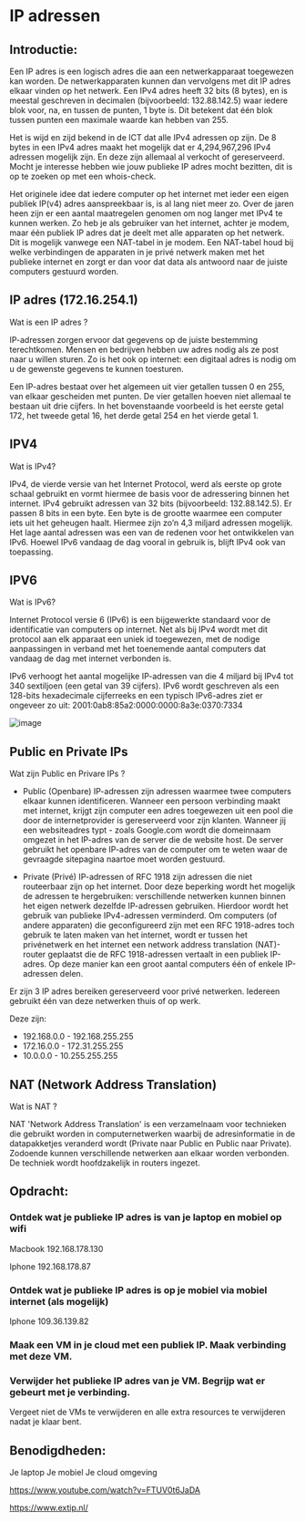 # IP adressen

## Introductie:

Een IP adres is een logisch adres die aan een netwerkapparaat toegewezen kan worden. De netwerkapparaten kunnen dan vervolgens met dit IP adres elkaar vinden op het netwerk.
Een IPv4 adres heeft 32 bits (8 bytes), en is meestal geschreven in decimalen (bijvoorbeeld: 132.88.142.5) waar iedere blok voor, na, en tussen de punten, 1 byte is. Dit betekent dat één blok tussen punten een maximale waarde kan hebben van 255. 

Het is wijd en zijd bekend in de ICT dat alle IPv4 adressen op zijn. De 8 bytes in een IPv4 adres maakt het mogelijk dat er 4,294,967,296 IPv4 adressen mogelijk zijn. En deze zijn allemaal al verkocht of gereserveerd. Mocht je interesse hebben wie jouw publieke IP adres mocht bezitten, dit is op te zoeken op met een whois-check.

Het originele idee dat iedere computer op het internet met ieder een eigen publiek IP(v4) adres aanspreekbaar is, is al lang niet meer zo. Over de jaren heen zijn er een aantal maatregelen genomen om nog langer met IPv4 te kunnen werken. Zo heb je als gebruiker van het internet, achter je modem, maar één publiek IP adres dat je deelt met alle apparaten op het netwerk. Dit is mogelijk vanwege een NAT-tabel in je modem. Een NAT-tabel houd bij welke verbindingen de apparaten in je privé netwerk maken met het publieke internet en zorgt er dan voor dat data als antwoord naar de juiste computers gestuurd worden.

## IP adres (172.16.254.1)

Wat is een IP adres ?

IP-adressen zorgen ervoor dat gegevens op de juiste bestemming terechtkomen. Mensen en bedrijven hebben uw adres nodig als ze post naar u willen sturen. Zo is het ook op internet: een digitaal adres is nodig om u de gewenste gegevens te kunnen toesturen.

Een IP-adres bestaat over het algemeen uit vier getallen tussen 0 en 255, van elkaar gescheiden met punten. De vier getallen hoeven niet allemaal te bestaan uit drie cijfers. In het bovenstaande voorbeeld is het eerste getal 172, het tweede getal 16, het derde getal 254 en het vierde getal 1.

## IPV4

Wat is IPv4?

IPv4, de vierde versie van het Internet Protocol, werd als eerste op grote schaal gebruikt en vormt hiermee de basis voor de adressering binnen het internet. IPv4 gebruikt adressen van 32 bits (bijvoorbeeld: 132.88.142.5). Er passen 8 bits in een byte. Een byte is de grootte waarmee een computer iets uit het geheugen haalt. Hiermee zijn zo’n 4,3 miljard adressen mogelijk. Het lage aantal adressen was een van de redenen voor het ontwikkelen van IPv6. Hoewel IPv6 vandaag de dag vooral in gebruik is, blijft IPv4 ook van toepassing.

## IPV6

Wat is IPv6?

Internet Protocol versie 6 (IPv6) is een bijgewerkte standaard voor de identificatie van computers op internet. Net als bij IPv4 wordt met dit protocol aan elk apparaat een uniek id toegewezen, met de nodige aanpassingen in verband met het toenemende aantal computers dat vandaag de dag met internet verbonden is.

IPv6 verhoogt het aantal mogelijke IP-adressen van die 4 miljard bij IPv4 tot 340 sextiljoen (een getal van 39 cijfers). IPv6 wordt geschreven als een 128-bits hexadecimale cijferreeks en een typisch IPv6-adres ziet er ongeveer zo uit: 2001:0ab8:85a2:0000:0000:8a3e:0370:7334

![image](https://user-images.githubusercontent.com/89514322/146917587-0ffe7442-41a6-4ba6-9eed-53901f0a59f5.png)

## Public en Private IPs

Wat zijn Public en Privare IPs ?

- Public (Openbare) IP-adressen zijn adressen waarmee twee computers elkaar kunnen identificeren. Wanneer een persoon verbinding maakt met internet, krijgt zijn computer een adres toegewezen uit een pool die door de internetprovider is gereserveerd voor zijn klanten. Wanneer jij een websiteadres typt - zoals Google.com  wordt die domeinnaam omgezet in het IP-adres van de server die de website host. De server gebruikt het openbare IP-adres van de computer om te weten waar de gevraagde sitepagina naartoe moet worden gestuurd.

- Private (Privé) IP-adressen of RFC 1918 zijn adressen die niet routeerbaar zijn op het internet. Door deze beperking wordt het mogelijk de adressen te hergebruiken: verschillende netwerken kunnen binnen het eigen netwerk dezelfde IP-adressen gebruiken. Hierdoor wordt het gebruik van publieke IPv4-adressen verminderd. Om computers (of andere apparaten) die geconfigureerd zijn met een RFC 1918-adres toch gebruik te laten maken van het internet, wordt er tussen het privénetwerk en het internet een network address translation (NAT)-router geplaatst die de RFC 1918-adressen vertaalt in een publiek IP-adres. Op deze manier kan een groot aantal computers één of enkele IP-adressen delen.

Er zijn 3 IP adres bereiken gereserveerd voor privé netwerken. Iedereen gebruikt één van deze netwerken thuis of op werk. 

Deze zijn:
- 192.168.0.0 - 192.168.255.255
- 172.16.0.0 - 172.31.255.255
- 10.0.0.0 - 10.255.255.255

## NAT (Network Address Translation)

Wat is NAT ?

NAT 'Network Address Translation' is een verzamelnaam voor technieken die gebruikt worden in computernetwerken waarbij de adresinformatie in de datapakketjes veranderd wordt (Private naar Public en Public naar Private). Zodoende kunnen verschillende netwerken aan elkaar worden verbonden. De techniek wordt hoofdzakelijk in routers ingezet.

## Opdracht:

### Ontdek wat je publieke IP adres is van je laptop en mobiel op wifi 

Macbook 192.168.178.130

Iphone  192.168.178.87

### Ontdek wat je publieke IP adres is op je mobiel via mobiel internet (als mogelijk)

Iphone  109.36.139.82 

### Maak een VM in je cloud met een publiek IP. Maak verbinding met deze VM.

### Verwijder het publieke IP adres van je VM. Begrijp wat er gebeurt met je verbinding.

Vergeet niet de VMs te verwijderen en alle extra resources te verwijderen nadat je klaar bent.

## Benodigdheden:

Je laptop
Je mobiel
Je cloud omgeving

https://www.youtube.com/watch?v=FTUV0t6JaDA

https://www.extip.nl/
